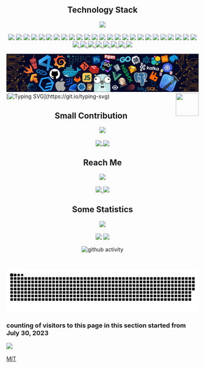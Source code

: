 <!-- Technology Stack 
![](./.src/header4_.png)

<p align="center">
  <img src="https://github-widgetbox.vercel.app/api/profile?username=weiensong&data=followers,repositories,stars,commits&theme=darkmode">
</p>
-->


<h2 align="center">Technology Stack</h2>
<div align="center">
  <img src="https://media.giphy.com/media/v1.Y2lkPTc5MGI3NjExanptazVmdnJiY3lhYTg1Y3YxdDZvOXV4M3NhOXhtbDVwaDE3cnJ3aiZlcD12MV9pbnRlcm5hbF9naWZfYnlfaWQmY3Q9cw/hiJ9ypGI5tIKdwKoK2/giphy.gif" width="80">
</div>

<p align="center">
<a href="https://www.python.org/" ><img src="https://img.shields.io/badge/-Python-%230d1117?style=flat-square&logo=python"/></a>
<a href="https://www.java.com/"><img src="https://img.shields.io/badge/-Java-%230d1117?style=flat-square&logo=openjdk"/></a>
<a href="https://www.open-std.org/jtc1/sc22/wg14/"><img src="https://img.shields.io/badge/-C-%230d1117?style=flat-square&logo=c"/></a>
<a href="https://www.scala-lang.org/"><img src="https://img.shields.io/badge/-Scala-%230d1117?style=flat-square&logo=scala"/></a>
<a href="https://developer.mozilla.org/en-US/docs/Web/JavaScript"><img src="https://img.shields.io/badge/-JavaScript-%230d1117?style=flat-square&logo=javascript"/></a>
<a href="https://www.r-project.org/"><img src="https://img.shields.io/badge/-R-%230d1117?style=flat-square&logo=r"/></a>
<a href="https://www.microsoft.com/"><img src="https://img.shields.io/badge/-Windows-%230d1117?style=flat-square&logo=windows"/></a>
<a href="https://www.linux.org/"><img src="https://img.shields.io/badge/-Linux-%230d1117?style=flat-square&logo=linux"/></a>
<a href="https://www.centos.org/"><img src="https://img.shields.io/badge/-CentOS-%230d1117?style=flat-square&logo=centos"/></a>
<a href="https://ubuntu.com/"><img src="https://img.shields.io/badge/-Ubuntu-%230d1117?style=flat-square&logo=ubuntu"/></a>
<a href="https://www.redhat.com/"><img src="https://img.shields.io/badge/-RedHat-%230d1117?style=flat-square&logo=redhat"/></a>
<a href="https://www.docker.com/"><img src="https://img.shields.io/badge/-Docker-%230d1117?style=flat-square&logo=docker"/></a>
<a href="https://hadoop.apache.org/"><img src="https://img.shields.io/badge/-Apache-%230d1117?style=flat-square&logo=apache"/></a>
<a href="https://hadoop.apache.org/"><img src="https://img.shields.io/badge/-Hadoop-%230d1117?style=flat-square&logo=apachehadoop"/></a>
<a href="https://spark.apache.org/"><img src="https://img.shields.io/badge/-Spark-%230d1117?style=flat-square&logo=apachespark"/></a>
<a href="https://hive.apache.org/"><img src="https://img.shields.io/badge/-Hive-%230d1117?style=flat-square&logo=apachehive"/></a>
<a href="https://maven.apache.org/"><img src="https://img.shields.io/badge/-Maven-%230d1117?style=flat-square&logo=apachemaven"/></a>
<a href="https://www.selenium.dev/"><img src="https://img.shields.io/badge/-Selenium-%230d1117?style=flat-square&logo=selenium"/></a>
<a href="https://fastapi.tiangolo.com/"><img src="https://img.shields.io/badge/-FastAPI-%230d1117?style=flat-square&logo=fastapi"/></a>
<a href="https://pandas.pydata.org/"><img src="https://img.shields.io/badge/-Pandas-%230d1117?style=flat-square&logo=pandas"/></a>
<a href="https://numpy.org/"><img src="https://img.shields.io/badge/-Numpy-%230d1117?style=flat-square&logo=numpy"/></a>
<a href="https://www.mysql.com/"><img src="https://img.shields.io/badge/-MySQL-%230d1117?style=flat-square&logo=mysql"/></a>
<a href="https://git-scm.com/"><img src="https://img.shields.io/badge/-Git-%230d1117?style=flat-square&logo=git"/></a>
<a href="https://jupyter.org/"><img src="https://img.shields.io/badge/-Jupyter-%230d1117?style=flat-square&logo=jupyter"/></a>
<a href="https://html.spec.whatwg.org/multipage/"><img src="https://img.shields.io/badge/-Html-%230d1117?style=flat-square&logo=html5"/>
<a href="https://www.markdownguide.org/"><img src="https://img.shields.io/badge/-Markdown-%230d1117?style=flat-square&logo=markdown"/>
<a href="https://apps.microsoft.com/store/detail/windows-terminal/9N0DX20HK701"><img src="https://img.shields.io/badge/-Windows Terminal-%230d1117?style=flat-square&logo=windowsterminal"/>
<a href="https://echarts.apache.org/index.html"><img src="https://img.shields.io/badge/-Echarts-%230d1117?style=flat-square&logo=apacheecharts"/>
<a href="https://www.vim.org/"><img src="https://img.shields.io/badge/-Vim-%230d1117?style=flat-square&logo=vim"/>
<a href="https://neovim.io/"><img src="https://img.shields.io/badge/-Neovim-%230d1117?style=flat-square&logo=neovim"/>
<a href="https://www.lua.org/"><img src="https://img.shields.io/badge/-Lua-%230d1117?style=flat-square&logo=lua"/>
<a href="https://www.jetbrains.com/pycharm/"><img src="https://img.shields.io/badge/-Pycharm-%230d1117?style=flat-square&logo=pycharm"/>
<a href="https://www.jetbrains.com/idea/"><img src="https://img.shields.io/badge/-Idea-%230d1117?style=flat-square&logo=intellijidea"/>
</p>



<!--   my-header-img -->
![](./.src/header_.png)
<a href="https://www.python.org/"><img src="https://techstack-generator.vercel.app/python-icon.svg" align="right" height="60" width="60" ></a>
[![Typing SVG](https://readme-typing-svg.demolab.com?font=Fira+Code&pause=1000&color=27ADF7&center=true&vCenter=true&width=435&lines=Hi+there%2C+I'm+weiensong!;Welcome+to+my+profile!;l+enjoy+new+things!)](https://git.io/typing-svg)



<!-- Small contribution -->
<h2 align="center">Small Contribution</h2>  

<div align="center">
  <img src="https://media.giphy.com/media/8e7IQjEdnkivIk81C2/giphy.gif" width="80">
</div>

<p align="center">
  <a href="https://github.com/TheAlgorithms/Python">
    <img align="center" width="350" src="https://github-readme-stats-sigma-five.vercel.app/api/pin/?username=TheAlgorithms&repo=Python&title_color=a15619&icon_color=84628f&text_color=e6edf3&bg_color=242424&disable_animations=true" />
  </a>
  <a href="https://github.com/dataease/dataease">
  <img align="center" width="350" src="https://github-readme-stats-sigma-five.vercel.app/api/pin/?username=dataease&repo=dataease&title_color=a15619&icon_color=84628f&text_color=e6edf3&bg_color=242424&disable_animations=true" />
  </a>
</p>



<!-- Reach me -->
<h2 align="center">Reach Me</h2>  

<div align="center">
  <img src="https://media.giphy.com/media/mGcNjsfWAjY5AEZNw6/giphy.gif" width="80">
</div>

<p align="center">
  <a href="https://github.com/weiensong">
    <img src="https://img.shields.io/badge/-GitHub-%230d1117?style=flat-square&logo=github"/>
  </a>
  <img src="https://img.shields.io/badge/-touer0018@gmail.com-%230d1117?style=flat-square&logo=gmail"/>
</p>




<!-- Some statistics -->
<h2 align="center">Some Statistics</h2>  
<div align="center">
  <img src="https://media.giphy.com/media/l4FGrHErakgV8GRO0/giphy.gif" width="80">
</div>

<p align="center">
  <img height="180" src="https://github-readme-stats-sigma-five.vercel.app/api?username=weiensong&show_icons=true&theme=darcula&include_all_commits=true&disable_animations=true" />
  <img height="180" src="https://github-readme-stats.vercel.app/api/top-langs/?username=weiensong&layout=compact&theme=darcula&langs_count=20&disable_animations=true" />
</p>


<p align="center">
<picture>
  <img alt="github activity" src="https://github-readme-activity-graph.vercel.app/graph?username=weiensong&theme=github&bg_color=242424&include_all_commits=True&disable_animations=true" width="690" height="230"/>
</picture>
</p>


<p align="center"><img width="690" src="https://github-profile-trophy.vercel.app/?username=weiensong&theme=gruvbox&row=1" alt=""></p>


<p align="center">
<picture>
  <source media="(prefers-color-scheme: dark)" srcset="https://raw.githubusercontent.com/weiensong/weiensong/output/github-contribution-grid-snake-dark.svg">
  <source media="(prefers-color-scheme: light)" srcset="https://raw.githubusercontent.com/weiensong/weiensong/output/github-contribution-grid-snake.svg">
  <img alt="github contribution grid snake animation" src="https://raw.githubusercontent.com/lxfriday/lxfriday/output/github-contribution-grid-snake.svg" width="700">
</picture>
</p>  





### counting of visitors to this page in this section started from July 30, 2023 
![](https://moe-counter.glitch.me/get/@weiensong.github.readme?theme=rele34)</br>




[MIT](https://github.com/weiensong/weiensong/blob/main/.universal/LICENSE)


<!--
**weiensong/weiensong** is a ✨ _special_ ✨ repository because its `README.md` (this file) appears on your GitHub profile.

Here are some ideas to get you started:

- 🔭 I’m currently working on ...
- 🌱 I’m currently learning ...
- 👯 I’m looking to collaborate on ...
- 🤔 I’m looking for help with ...
- 💬 Ask me about ...
- 📫 How to reach me: ...
- 😄 Pronouns: ...
- ⚡ Fun fact: ...
-->

